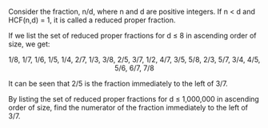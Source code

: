 Consider the fraction, n/d, where n and d are positive integers. If n < d and HCF(n,d) = 1, it is called a reduced proper fraction.

If we list the set of reduced proper fractions for d ≤ 8 in ascending order of size, we get:

<p align="center">1/8, 1/7, 1/6, 1/5, 1/4, 2/7, 1/3, 3/8, 2/5, 3/7, 1/2, 4/7, 3/5, 5/8, 2/3, 5/7, 3/4, 4/5, 5/6, 6/7, 7/8</p>

It can be seen that 2/5 is the fraction immediately to the left of 3/7.

By listing the set of reduced proper fractions for d ≤ 1,000,000 in ascending order of size, find the numerator of the fraction immediately to the left of 3/7.
